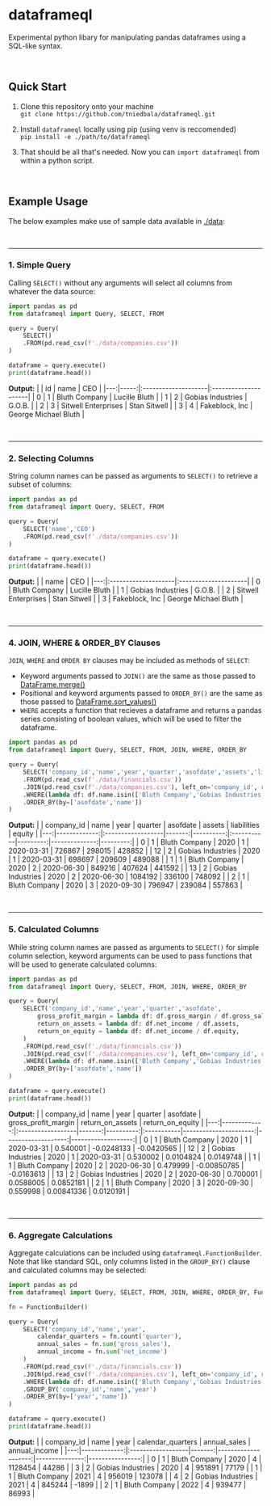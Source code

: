 # dataframeql
Experimental python libary for manipulating pandas dataframes using a SQL-like syntax.

<br> 

## Quick Start
1. Clone this repository onto your machine <br> `git clone https://github.com/tniedbala/dataframeql.git`

2. Install `dataframeql` locally using pip (using venv is reccomended) <br> `pip install -e ./path/to/dataframeql` 

3. That should be all that's needed. Now you can `import dataframeql` from within a python script.

<br>

## Example Usage
The below examples make use of sample data available in [./data](./data):


<br><hr>

### 1. Simple Query
Calling `SELECT()` without any arguments will select all columns from whatever the data source:
```python
import pandas as pd
from dataframeql import Query, SELECT, FROM

query = Query(
    SELECT()
    .FROM(pd.read_csv(f'./data/companies.csv'))
)

dataframe = query.execute()
print(dataframe.head())
```

**Output:**
|    |   id | name                | CEO                  |
|---:|-----:|:--------------------|:---------------------|
|  0 |    1 | Bluth Company       | Lucille Bluth        |
|  1 |    2 | Gobias Industries   | G.O.B.               |
|  2 |    3 | Sitwell Enterprises | Stan Sitwell         |
|  3 |    4 | Fakeblock, Inc      | George Michael Bluth |


<br><hr>

### 2. Selecting Columns
String column names can be passed as arguments to `SELECT()` to retrieve a subset of columns:
```python
import pandas as pd
from dataframeql import Query, SELECT, FROM

query = Query(
    SELECT('name','CEO')
    .FROM(pd.read_csv(f'./data/companies.csv'))
)

dataframe = query.execute()
print(dataframe.head())
```

**Output:**
|    | name                | CEO                  |
|---:|:--------------------|:---------------------|
|  0 | Bluth Company       | Lucille Bluth        |
|  1 | Gobias Industries   | G.O.B.               |
|  2 | Sitwell Enterprises | Stan Sitwell         |
|  3 | Fakeblock, Inc      | George Michael Bluth |


<br><hr>

### 4. JOIN, WHERE & ORDER_BY Clauses
`JOIN`, `WHERE` and `ORDER BY` clauses may be included as methods of `SELECT`:
 - Keyword arguments passed to `JOIN()` are the same as those passed to [DataFrame.merge()](https://pandas.pydata.org/docs/reference/api/pandas.DataFrame.merge.html) 
 - Positional and keyword arguments passed to `ORDER_BY()` are the same as those passed to [DataFrame.sort_values()](https://pandas.pydata.org/docs/reference/api/pandas.DataFrame.sort_values.html)
 - `WHERE` accepts a function that recieves a dataframe and returns a pandas series consisting of boolean values, which will be used to filter the dataframe.

```python
import pandas as pd
from dataframeql import Query, SELECT, FROM, JOIN, WHERE, ORDER_BY

query = Query(
    SELECT('company_id','name','year','quarter','asofdate','assets','liabilities','equity')
    .FROM(pd.read_csv(f'./data/financials.csv'))
    .JOIN(pd.read_csv(f'./data/companies.csv'), left_on='company_id', right_on='id')
    .WHERE(lambda df: df.name.isin(['Bluth Company','Gobias Industries']))
    .ORDER_BY(by=['asofdate','name'])
)
```

**Output:**
|    |   company_id | name              |   year |   quarter | asofdate   |   assets |   liabilities |   equity |
|---:|-------------:|:------------------|-------:|----------:|:-----------|---------:|--------------:|---------:|
|  0 |            1 | Bluth Company     |   2020 |         1 | 2020-03-31 |   726867 |        298015 |   428852 |
| 12 |            2 | Gobias Industries |   2020 |         1 | 2020-03-31 |   698697 |        209609 |   489088 |
|  1 |            1 | Bluth Company     |   2020 |         2 | 2020-06-30 |   849216 |        407624 |   441592 |
| 13 |            2 | Gobias Industries |   2020 |         2 | 2020-06-30 |  1084192 |        336100 |   748092 |
|  2 |            1 | Bluth Company     |   2020 |         3 | 2020-09-30 |   796947 |        239084 |   557863 |


<br><hr>

### 5. Calculated Columns
While string column names are passed as arguments to `SELECT()` for simple column selection, keyword arguments can be used to pass functions that will be used to generate calculated columns:

```python
import pandas as pd
from dataframeql import Query, SELECT, FROM, JOIN, WHERE, ORDER_BY

query = Query(
    SELECT('company_id','name','year','quarter','asofdate',
        gross_profit_margin = lambda df: df.gross_margin / df.gross_sales,
        return_on_assets = lambda df: df.net_income / df.assets,
        return_on_equity = lambda df: df.net_income / df.equity,
    )
    .FROM(pd.read_csv(f'./data/financials.csv'))
    .JOIN(pd.read_csv(f'./data/companies.csv'), left_on='company_id', right_on='id')
    .WHERE(lambda df: df.name.isin(['Bluth Company','Gobias Industries']))
    .ORDER_BY(by=['asofdate','name'])
)

dataframe = query.execute()
print(dataframe.head())
```

**Output:**
|    |   company_id | name              |   year |   quarter | asofdate   |   gross_profit_margin |   return_on_assets |   return_on_equity |
|---:|-------------:|:------------------|-------:|----------:|:-----------|----------------------:|-------------------:|-------------------:|
|  0 |            1 | Bluth Company     |   2020 |         1 | 2020-03-31 |              0.540001 |        -0.0248133  |         -0.0420565 |
| 12 |            2 | Gobias Industries |   2020 |         1 | 2020-03-31 |              0.530002 |         0.0104824  |          0.0149748 |
|  1 |            1 | Bluth Company     |   2020 |         2 | 2020-06-30 |              0.479999 |        -0.00850785 |         -0.0163613 |
| 13 |            2 | Gobias Industries |   2020 |         2 | 2020-06-30 |              0.700001 |         0.0588005  |          0.0852181 |
|  2 |            1 | Bluth Company     |   2020 |         3 | 2020-09-30 |              0.559998 |         0.00841336 |          0.0120191 |


<br><hr>

### 6. Aggregate Calculations
Aggregate calculations can be included using `dataframeql.FunctionBuilder`. Note that like standard SQL, only columns listed in the `GROUP_BY()` clause and calculated columns may be selected:

```python
import pandas as pd
from dataframeql import Query, SELECT, FROM, JOIN, WHERE, ORDER_BY, FunctionBuilder

fn = FunctionBuilder()

query = Query(
    SELECT('company_id','name','year',
        calendar_quarters = fn.count('quarter'),
        annual_sales = fn.sum('gross_sales'),
        annual_income = fn.sum('net_income')
    )
    .FROM(pd.read_csv(f'./data/financials.csv'))
    .JOIN(pd.read_csv(f'./data/companies.csv'), left_on='company_id', right_on='id')
    .WHERE(lambda df: df.name.isin(['Bluth Company','Gobias Industries']))
    .GROUP_BY('company_id','name','year')
    .ORDER_BY(by=['year','name'])
)

dataframe = query.execute()
print(dataframe.head())
```

**Output:**
|    |   company_id | name              |   year |   calendar_quarters |   annual_sales |   annual_income |
|---:|-------------:|:------------------|-------:|--------------------:|---------------:|----------------:|
|  0 |            1 | Bluth Company     |   2020 |                   4 |        1128454 |           44286 |
|  3 |            2 | Gobias Industries |   2020 |                   4 |         951891 |           77179 |
|  1 |            1 | Bluth Company     |   2021 |                   4 |         956019 |          123078 |
|  4 |            2 | Gobias Industries |   2021 |                   4 |         845244 |           -1899 |
|  2 |            1 | Bluth Company     |   2022 |                   4 |         939477 |           86993 |

